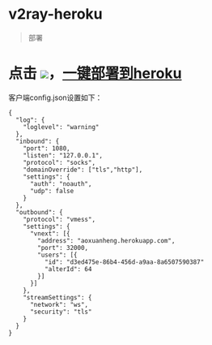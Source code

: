 # v2ray-heroku
> 部署
# 点击 [![](https://www.herokucdn.com/deploy/button.png)](https://heroku.com/deploy?template=https://github.com/daozhiyuan/xray)，[一键部署到heroku](https://heroku.com/deploy?template=https://github.com/daozhiyuan/xray)

客户端config.json设置如下：
```
{
  "log": {
    "loglevel": "warning"
  },
  "inbound": {
    "port": 1080,
    "listen": "127.0.0.1",
    "protocol": "socks",
    "domainOverride": ["tls","http"],
    "settings": {
      "auth": "noauth",
      "udp": false
    }
  },
  "outbound": {
    "protocol": "vmess",
    "settings": {
      "vnext": [{
        "address": "aoxuanheng.herokuapp.com",
        "port": 32000,
        "users": [{
          "id": "d3ed475e-86b4-456d-a9aa-8a6507590387"
          "alterId": 64
        }]
      }]
    },
    "streamSettings": {
      "network": "ws",
      "security": "tls"
    }
  }
}
```
